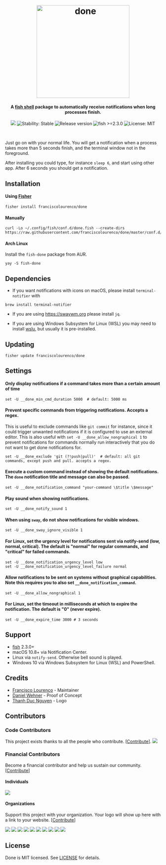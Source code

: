 <h1 align="center">
  <img src="https://i.imgur.com/0LElCjU.png" alt="done" width="300"></a>
  <br>
</h1>

<h4 align="center">A <a href="https://fishshell.com/">fish shell</a> package to automatically receive notifications when long processes finish.</h4>

<p align="center">
  <a href="https://opencollective.com/done" alt="Financial Contributors on Open Collective"><img src="https://opencollective.com/done/all/badge.svg?label=financial+contributors" /></a> <img src="https://img.shields.io/badge/stability-stable-green.svg" alt="Stability: Stable">
  <img src="https://img.shields.io/github/release/franciscolourenco/done.svg" alt="Release version">
  <img src="https://img.shields.io/badge/fish-%3E=2.3.0-orange.svg" alt="fish >=2.3.0">
  <img src="https://img.shields.io/badge/license-MIT-lightgray.svg" alt="License: MIT">
</p>
<br>

Just go on with your normal life. You will get a notification when a process takes more than 5 seconds finish, and the terminal window not in the foreground.

After installing you could type, for instance `sleep 6`, and start using other app. After 6 seconds you should get a notification.

## Installation

#### Using [Fisher](https://github.com/jorgebucaran/fisher)

```fish
fisher install franciscolourenco/done
```

#### Manually

```fish
curl -Lo ~/.config/fish/conf.d/done.fish --create-dirs https://raw.githubusercontent.com/franciscolourenco/done/master/conf.d/done.fish
```

#### Arch Linux

Install the `fish-done` package from AUR.

```fish
yay -S fish-done
```

## Dependencies

- If you want notifications with icons on macOS, please install `terminal-notifier` with

```fish
brew install terminal-notifier
```

- If you are using https://swaywm.org please install `jq`.


- If you are using Windows Subsystem for Linux (WSL) you may need to install [wslu](https://github.com/wslutilities/wslu), but usually it is pre-installed.

## Updating

```fish
fisher update franciscolourenco/done
```

## Settings

#### Only display notifications if a command takes more than a certain amount of time

```fish
set -U __done_min_cmd_duration 5000  # default: 5000 ms
```

#### Prevent specific commands from triggering notifications. Accepts a regex.

This is useful to exclude commands like `git commit` for instance, since it could trigger unwanted notifications if it is configured to use an external editor. This is also useful with `set -U __done_allow_nongraphical 1` to prevent notifications for commands normally run interactively that you do not want to get done notifications for.

```fish
set -U __done_exclude 'git (?!push|pull)'  # default: all git commands, except push and pull. accepts a regex.
```

#### Execute a custom command instead of showing the default notifications. The `done` notification title and message can also be passed.

```fish
set -U __done_notification_command "your-command \$title \$message"
```

#### Play sound when showing notifications.

```fish
set -U __done_notify_sound 1
```

#### When using `sway`, do not show notifications for visible windows.

```fish
set -U __done_sway_ignore_visible 1
```

#### For Linux, set the urgency level for notifications sent via notify-send (low, normal, critical). The default is "normal" for regular commands, and "critical" for failed commands.

```fish
set -U __done_notification_urgency_level low
set -U __done_notification_urgency_level_failure normal
```

#### Allow notifications to be sent on systems without graphical capabilities. Note this requires you to also set `__done_notification_command`.

```fish
set -U __done_allow_nongraphical 1
```
#### For Linux, set the timeout in milliseconds at which to expire the notification. The default is "0" (never expire).

```fish
set -U __done_expire_time 3000 # 3 seconds
```
## Support

- [fish](https://fishshell.com) 2.3.0+
- macOS 10.8+ via Notification Center.
- Linux via `notify-send`. Otherwise bell sound is played.
- Windows 10 via Windows Subsystem for Linux (WSL) and PowerShell.

## Credits

- [Francisco Lourenço](https://github.com/aristidesfl/) - Maintainer
- [Daniel Wehner](https://dawehner.github.io/) - Proof of Concept
- [Thanh Duc Nguyen](http://iamthanh.com/) - Logo

## Contributors

### Code Contributors

This project exists thanks to all the people who contribute. [[Contribute](CONTRIBUTING.md)].
<a href="https://github.com/franciscolourenco/done/graphs/contributors"><img src="https://opencollective.com/done/contributors.svg?width=890&button=false" /></a>

### Financial Contributors

Become a financial contributor and help us sustain our community. [[Contribute](https://opencollective.com/done/contribute)]

#### Individuals

<a href="https://opencollective.com/done"><img src="https://opencollective.com/done/individuals.svg?width=890"></a>

#### Organizations

Support this project with your organization. Your logo will show up here with a link to your website. [[Contribute](https://opencollective.com/done/contribute)]

<a href="https://opencollective.com/done/organization/0/website"><img src="https://opencollective.com/done/organization/0/avatar.svg"></a>
<a href="https://opencollective.com/done/organization/1/website"><img src="https://opencollective.com/done/organization/1/avatar.svg"></a>
<a href="https://opencollective.com/done/organization/2/website"><img src="https://opencollective.com/done/organization/2/avatar.svg"></a>
<a href="https://opencollective.com/done/organization/3/website"><img src="https://opencollective.com/done/organization/3/avatar.svg"></a>
<a href="https://opencollective.com/done/organization/4/website"><img src="https://opencollective.com/done/organization/4/avatar.svg"></a>
<a href="https://opencollective.com/done/organization/5/website"><img src="https://opencollective.com/done/organization/5/avatar.svg"></a>
<a href="https://opencollective.com/done/organization/6/website"><img src="https://opencollective.com/done/organization/6/avatar.svg"></a>
<a href="https://opencollective.com/done/organization/7/website"><img src="https://opencollective.com/done/organization/7/avatar.svg"></a>
<a href="https://opencollective.com/done/organization/8/website"><img src="https://opencollective.com/done/organization/8/avatar.svg"></a>
<a href="https://opencollective.com/done/organization/9/website"><img src="https://opencollective.com/done/organization/9/avatar.svg"></a>

## License

Done is MIT licensed. See [LICENSE](LICENSE) for details.
